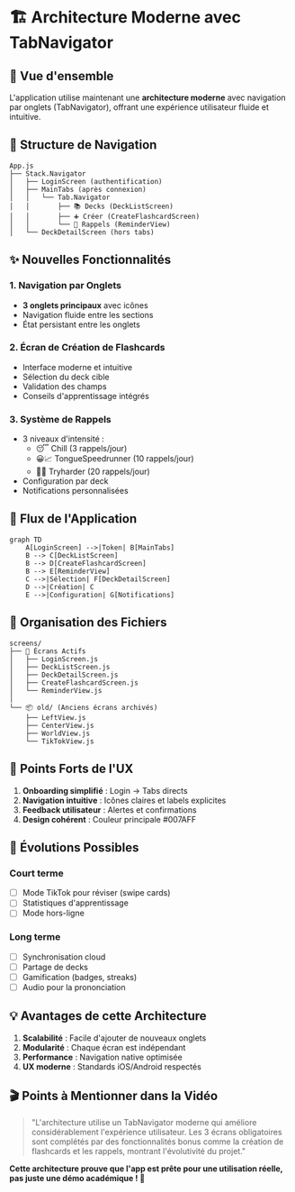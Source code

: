 # 🏗️ Architecture Moderne avec TabNavigator

## 🎯 Vue d'ensemble

L'application utilise maintenant une **architecture moderne** avec navigation par onglets (TabNavigator), offrant une expérience utilisateur fluide et intuitive.

## 📱 Structure de Navigation

```
App.js
├── Stack.Navigator
│   ├── LoginScreen (authentification)
│   ├── MainTabs (après connexion)
│   │   └── Tab.Navigator
│   │       ├── 📚 Decks (DeckListScreen)
│   │       ├── ➕ Créer (CreateFlashcardScreen)
│   │       └── 🔔 Rappels (ReminderView)
│   └── DeckDetailScreen (hors tabs)
```

## ✨ Nouvelles Fonctionnalités

### 1. **Navigation par Onglets**
- **3 onglets principaux** avec icônes
- Navigation fluide entre les sections
- État persistant entre les onglets

### 2. **Écran de Création de Flashcards**
- Interface moderne et intuitive
- Sélection du deck cible
- Validation des champs
- Conseils d'apprentissage intégrés

### 3. **Système de Rappels**
- 3 niveaux d'intensité :
  - 😴 Chill (3 rappels/jour)
  - 😀📈 TongueSpeedrunner (10 rappels/jour)
  - 🧠🔥 Tryharder (20 rappels/jour)
- Configuration par deck
- Notifications personnalisées

## 🔄 Flux de l'Application

```mermaid
graph TD
    A[LoginScreen] -->|Token| B[MainTabs]
    B --> C[DeckListScreen]
    B --> D[CreateFlashcardScreen]
    B --> E[ReminderView]
    C -->|Sélection| F[DeckDetailScreen]
    D -->|Création| C
    E -->|Configuration| G[Notifications]
```

## 📂 Organisation des Fichiers

```
screens/
├── 📱 Écrans Actifs
│   ├── LoginScreen.js
│   ├── DeckListScreen.js
│   ├── DeckDetailScreen.js
│   ├── CreateFlashcardScreen.js
│   └── ReminderView.js
│
└── 📦 old/ (Anciens écrans archivés)
    ├── LeftView.js
    ├── CenterView.js
    ├── WorldView.js
    └── TikTokView.js
```

## 🎨 Points Forts de l'UX

1. **Onboarding simplifié** : Login → Tabs directs
2. **Navigation intuitive** : Icônes claires et labels explicites
3. **Feedback utilisateur** : Alertes et confirmations
4. **Design cohérent** : Couleur principale #007AFF

## 🚀 Évolutions Possibles

### Court terme
- [ ] Mode TikTok pour réviser (swipe cards)
- [ ] Statistiques d'apprentissage
- [ ] Mode hors-ligne

### Long terme
- [ ] Synchronisation cloud
- [ ] Partage de decks
- [ ] Gamification (badges, streaks)
- [ ] Audio pour la prononciation

## 💡 Avantages de cette Architecture

1. **Scalabilité** : Facile d'ajouter de nouveaux onglets
2. **Modularité** : Chaque écran est indépendant
3. **Performance** : Navigation native optimisée
4. **UX moderne** : Standards iOS/Android respectés

## 🎬 Points à Mentionner dans la Vidéo

> "L'architecture utilise un TabNavigator moderne qui améliore considérablement l'expérience utilisateur. Les 3 écrans obligatoires sont complétés par des fonctionnalités bonus comme la création de flashcards et les rappels, montrant l'évolutivité du projet."

**Cette architecture prouve que l'app est prête pour une utilisation réelle, pas juste une démo académique ! 🎯** 